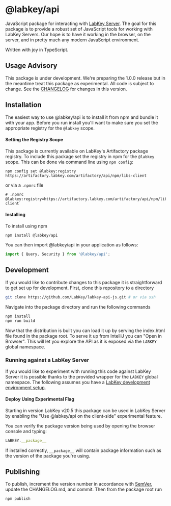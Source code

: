 # @labkey/api

JavaScript package for interacting with [LabKey Server](https://www.labkey.com/). The goal for this package is to 
provide a robust set of JavaScript tools for working with LabKey Servers. Our hope is to have it working in the 
browser, on the server, and in pretty much any modern JavaScript environment.

Written with joy in TypeScript.

## Usage Advisory

This package is under development. We're preparing the 1.0.0 release but in the meantime treat this package as 
experimental. All code is subject to change. See the [CHANGELOG](CHANGELOG.md) for changes in this version.

## Installation

The easiest way to use @labkey/api is to install it from npm and bundle it with your app. Before you run install 
you'll want to make sure you set the appropriate registry for the `@labkey` scope.

#### Setting the Registry Scope

This package is currently available on LabKey's Artifactory package registry. To include this package set the registry 
in npm for the `@labkey` scope. This can be done via command line using `npm config`:
```
npm config set @labkey:registry https://artifactory.labkey.com/artifactory/api/npm/libs-client
```
or via a `.npmrc` file
```
# .npmrc
@labkey:registry=https://artifactory.labkey.com/artifactory/api/npm/libs-client
```

#### Installing

To install using npm
```
npm install @labkey/api
```
You can then import @labkey/api in your application as follows:
```js
import { Query, Security } from '@labkey/api';
```

## Development

If you would like to contribute changes to this package it is straightforward to get set up for development. 
First, clone this repository to a directory

```sh
git clone https://github.com/LabKey/labkey-api-js.git # or via ssh
```

Navigate into the package directory and run the following commands

```sh
npm install
npm run build
```

Now that the distribution is built you can load it up by serving the index.html file found in the package root. To 
serve it up from IntelliJ you can "Open in Browser". This will let you explore the API as it is exposed via 
the `LABKEY` global namespace.

### Running against a LabKey Server

If you would like to experiment with running this code against LabKey Server it is possible thanks to the provided 
wrapper for the `LABKEY` global namespace. The following assumes you have a 
[LabKey development environment setup](https://www.labkey.org/Documentation/wiki-page.view?name=devMachine).

#### Deploy Using Experimental Flag

Starting in version LabKey v20.5 this package can be used in LabKey Server by enabling 
the "Use @labkey/api on the client-side" experimental feature.

You can verify the package version being used by opening the browser console and typing:

```js
LABKEY.__package__
```

If installed correctly, `__package__` will contain package information such as the version of the package you're using.

## Publishing

To publish, increment the version number in accordance with [SemVer](https://semver.org/), update the CHANGELOG.md, 
and commit. Then from the package root run

```sh
npm publish
```
